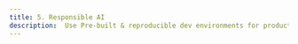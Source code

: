 ```yaml
---
title: 5. Responsible AI
description:  Use Pre-built & reproducible dev environments for productivity 
---
```

